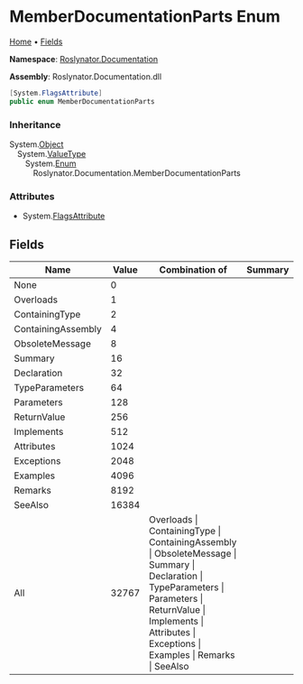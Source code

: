 <a name="_top"></a>

# MemberDocumentationParts Enum

[Home](../../../README.md#_top) &#x2022; [Fields](#fields)

**Namespace**: [Roslynator.Documentation](../README.md#_top)

**Assembly**: Roslynator\.Documentation\.dll

```csharp
[System.FlagsAttribute]
public enum MemberDocumentationParts
```

### Inheritance

System\.[Object](https://docs.microsoft.com/en-us/dotnet/api/system.object)\
&emsp;System\.[ValueType](https://docs.microsoft.com/en-us/dotnet/api/system.valuetype)\
&emsp;&emsp;System\.[Enum](https://docs.microsoft.com/en-us/dotnet/api/system.enum)\
&emsp;&emsp;&emsp;Roslynator\.Documentation\.MemberDocumentationParts

### Attributes

* System\.[FlagsAttribute](https://docs.microsoft.com/en-us/dotnet/api/system.flagsattribute)

## Fields

| Name | Value | Combination of | Summary |
| ---- | ----- | -------------- | ------- |
| None | 0 | |
| Overloads | 1 | |
| ContainingType | 2 | |
| ContainingAssembly | 4 | |
| ObsoleteMessage | 8 | |
| Summary | 16 | |
| Declaration | 32 | |
| TypeParameters | 64 | |
| Parameters | 128 | |
| ReturnValue | 256 | |
| Implements | 512 | |
| Attributes | 1024 | |
| Exceptions | 2048 | |
| Examples | 4096 | |
| Remarks | 8192 | |
| SeeAlso | 16384 | |
| All | 32767 | Overloads \| ContainingType \| ContainingAssembly \| ObsoleteMessage \| Summary \| Declaration \| TypeParameters \| Parameters \| ReturnValue \| Implements \| Attributes \| Exceptions \| Examples \| Remarks \| SeeAlso |

